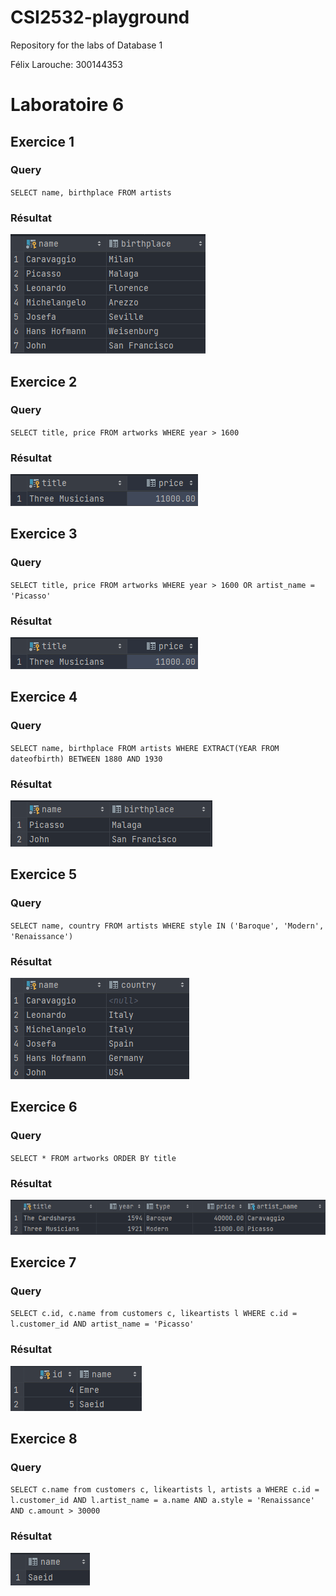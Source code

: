 # CSI2532-playground
Repository for the labs of Database 1

Félix Larouche: 300144353

# Laboratoire 6

## Exercice 1

### Query
`SELECT name, birthplace FROM artists`

### Résultat

![Screenshot_exercice_1](assets/lab6_exercice1.PNG)

## Exercice 2

### Query
`SELECT title, price FROM artworks WHERE year > 1600`

### Résultat
![Screenshot_exercice_1](assets/lab6_exercice2.PNG)

## Exercice 3

### Query
`SELECT title, price FROM artworks WHERE year > 1600 OR artist_name = 'Picasso'`

### Résultat
![Screenshot_exercice_1](assets/lab6_exercice2.PNG)

## Exercice 4

### Query
`SELECT name, birthplace FROM artists WHERE EXTRACT(YEAR FROM dateofbirth) BETWEEN 1880 AND 1930`

### Résultat
![Screenshot_exercice_1](assets/lab6_exercice4.PNG)

## Exercice 5

### Query
`SELECT name, country FROM artists WHERE style IN ('Baroque', 'Modern', 'Renaissance')`

### Résultat
![Screenshot_exercice_1](assets/lab6_exercice5.PNG)

## Exercice 6

### Query
`SELECT * FROM artworks ORDER BY title`

### Résultat
![Screenshot_exercice_1](assets/lab6_exercice6.PNG)

## Exercice 7

### Query
`SELECT c.id, c.name from customers c, likeartists l WHERE c.id = l.customer_id AND artist_name = 'Picasso'`

### Résultat
![Screenshot_exercice_1](assets/lab6_exercice7.PNG)

## Exercice 8

### Query
`SELECT c.name from customers c, likeartists l, artists a WHERE c.id = l.customer_id AND l.artist_name = a.name AND a.style = 'Renaissance' AND c.amount > 30000`

### Résultat
![Screenshot_exercice_1](assets/lab6_exercice8.PNG)





